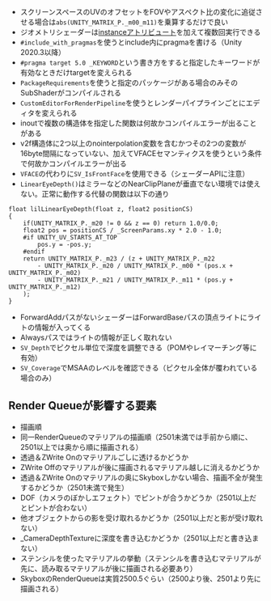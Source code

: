- スクリーンスペースのUVのオフセットをFOVやアスペクト比の変化に追従させる場合は`abs(UNITY_MATRIX_P._m00_m11)`を乗算するだけで良い
- ジオメトリシェーダーは[instanceアトリビュート](https://learn.microsoft.com/en-us/windows/win32/direct3dhlsl/overviews-direct3d-11-hlsl-gs-instance)を加えて複数回実行できる
- `#include_with_pragmas`を使うとinclude内にpragmaを書ける（Unity 2020.3以降）
- `#pragma target 5.0 _KEYWORD`という書き方をすると指定したキーワードが有効なときだけtargetを変えられる
- `PackageRequirements`を使うと指定のパッケージがある場合のみそのSubShaderがコンパイルされる
- `CustomEditorForRenderPipeline`を使うとレンダーパイプラインごとにエディタを変えられる
- inoutで複数の構造体を指定した関数は何故かコンパイルエラーが出ることがある
- v2f構造体に2つ以上のnointerpolation変数を含むかつその2つの変数が16byte間隔になっていない、加えてVFACEセマンティクスを使うという条件で何故かコンパイルエラーが出る
- `VFACE`の代わりに`SV_IsFrontFace`を使用できる（シェーダーAPIに注意）
- `LinearEyeDepth()`はミラーなどのNearClipPlaneが垂直でない環境では使えない。正常に動作する代替の関数は以下の通り

```HLSL
float lilLinearEyeDepth(float z, float2 positionCS)
{
    if(UNITY_MATRIX_P._m20 != 0 && z == 0) return 1.0/0.0;
    float2 pos = positionCS / _ScreenParams.xy * 2.0 - 1.0;
    #if UNITY_UV_STARTS_AT_TOP
        pos.y = -pos.y;
    #endif
    return UNITY_MATRIX_P._m23 / (z + UNITY_MATRIX_P._m22
        - UNITY_MATRIX_P._m20 / UNITY_MATRIX_P._m00 * (pos.x + UNITY_MATRIX_P._m02)
        - UNITY_MATRIX_P._m21 / UNITY_MATRIX_P._m11 * (pos.y + UNITY_MATRIX_P._m12)
    );
}
```

- ForwardAddパスがないシェーダーはForwardBaseパスの頂点ライトにライトの情報が入ってくる
- Alwaysパスではライトの情報が正しく取れない
- `SV_Depth`でピクセル単位で深度を調整できる（POMやレイマーチング等に有効）
- `SV_Coverage`でMSAAのレベルを確認できる（ピクセル全体が覆われている場合のみ）

## Render Queueが影響する要素

- 描画順
- 同一RenderQueueのマテリアルの描画順（2501未満では手前から順に、2501以上では奥から順に描画される）
- 透過＆ZWrite Onのマテリアルごしに透けるかどうか
- ZWrite Offのマテリアルが後に描画されるマテリアル越しに消えるかどうか
- 透過＆ZWrite Onのマテリアルの奥にSkyboxしかない場合、描画不全が発生するかどうか（2501未満で発生）
- DOF（カメラのぼかしエフェクト）でピントが合うかどうか（2501以上だとピントが合わない）
- 他オブジェクトからの影を受け取れるかどうか（2501以上だと影が受け取れない）
- _CameraDepthTextureに深度を書き込むかどうか（2501以上だと書き込まない）
- ステンシルを使ったマテリアルの挙動（ステンシルを書き込むマテリアルが先に、読み取るマテリアルが後に描画される必要あり）
- SkyboxのRenderQueueは実質2500.5ぐらい（2500より後、2501より先に描画される）